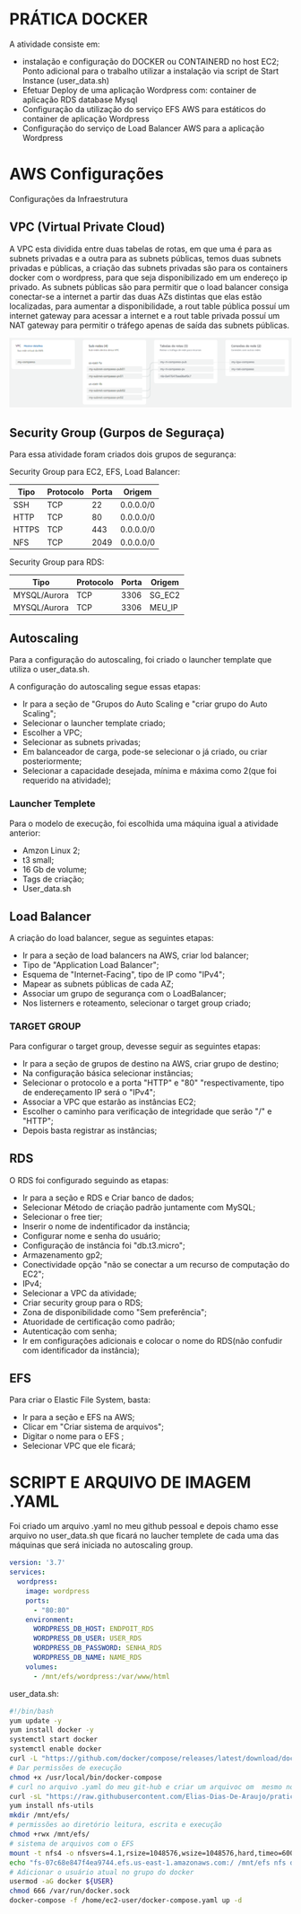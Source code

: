 # PRÁTICA DOCKER

A atividade consiste em:
* instalação e configuração do DOCKER ou CONTAINERD no host EC2; Ponto adicional para o trabalho utilizar a instalação via script de Start Instance (user_data.sh) 
* Efetuar Deploy de uma aplicação Wordpress com: container de aplicação RDS database Mysql 
* Configuração da utilização do serviço EFS AWS para estáticos do container de aplicação Wordpress 
* Configuração do serviço de Load Balancer AWS para a aplicação Wordpress


# AWS Configurações

Configurações da Infraestrutura

## VPC (Virtual Private Cloud)

A VPC esta dividida entre duas tabelas de rotas, em que uma é para as subnets privadas e a outra para as subnets públicas, temos duas subnets privadas e públicas, a criação das subnets privadas são para os containers docker com o wordpress, para que seja disponibilizado em um endereço ip privado. As subnets públicas são para permitir que o load balancer consiga conectar-se a internet a partir das duas AZs distintas que elas estão localizadas, para aumentar a disponibilidade, a rout table pública possuí um internet gateway para acessar a internet e a rout table privada possuí um NAT gateway para permitir o tráfego apenas de saída das subnets públicas.

<img src = "img/vpc.PNG">

## Security Group (Gurpos de Seguraça)

Para essa atividade foram criados dois grupos de segurança:

Security Group para EC2, EFS, Load Balancer:

|Tipo|Protocolo|Porta|Origem|
|----------|-----|-----|----|
|SSH|TCP|22|0.0.0.0/0|
|HTTP|TCP|80|0.0.0.0/0|
|HTTPS|TCP|443|0.0.0.0/0|
|NFS|TCP|2049|0.0.0.0/0|

Security Group para RDS:

|Tipo|Protocolo|Porta|Origem|
|----------|-----|-----|----|
|MYSQL/Aurora|TCP|3306|SG_EC2|
|MYSQL/Aurora|TCP|3306|MEU_IP|

## Autoscaling

Para a configuração do autoscaling, foi criado o launcher template que utiliza o user_data.sh.

A configuração do autoscaling segue essas etapas:
 * Ir para a seção de "Grupos do Auto Scaling e "criar grupo do Auto Scaling";
 * Selecionar o launcher template criado;
 * Escolher a VPC;
 * Selecionar as subnets privadas;
 * Em balanceador de carga, pode-se selecionar o já criado, ou criar posteriormente;
 * Selecionar a capacidade desejada, mínima e máxima como 2(que foi requerido na atividade);
  
### Launcher Templete

Para o modelo de execução, foi escolhida uma máquina igual a atividade anterior:
 * Amzon Linux 2;
 * t3 small;
 * 16 Gb de volume;
 * Tags de criação;
 * User_data.sh 

## Load Balancer

A criação do load balancer, segue as seguintes etapas: 
 * Ir para a seção de load balancers na AWS, criar lod balancer;
 * Tipo de "Application Load Balancer";
 * Esquema de "Internet-Facing", tipo de IP como "IPv4";
 * Mapear as subnets públicas de cada AZ;
 * Associar um grupo de segurança com o LoadBalancer;
 * Nos listerners e roteamento, selecionar o target group criado;

### TARGET GROUP

Para configurar o target group, devesse seguir as seguintes etapas: 
 * Ir para a seção de grupos de destino na AWS, criar grupo de destino;
 * Na configuração básica selecionar instâncias;
 * Selecionar o protocolo e a porta "HTTP" e "80" "respectivamente, tipo de endereçamento IP será o "IPv4";
 * Associar a VPC que estarão as instâncias EC2;
 * Escolher o caminho para verificação de integridade que serão  "/" e "HTTP";
 * Depois basta registrar as instâncias;

## RDS

O RDS foi configurado seguindo as etapas:
 * Ir para a seção e RDS e Criar banco de dados;
 * Selecionar Método de criação padrão juntamente com MySQL;
 * Selecionar o free tier;
 * Inserir o nome de indentificador da instância;
 * Configurar nome e senha do usuário;
 * Configuração de instância foi "db.t3.micro";
 * Armazenamento gp2;
 * Conectividade opção "não se conectar a um recurso de computação do EC2";
 * IPv4;
 * Selecionar a VPC da atividade;
 * Criar security group para o RDS;
 * Zona de disponibilidade como "Sem preferência";
 * Atuoridade de certificação como padrão;
 * Autenticação com senha;
 * Ir em configurações adicionais e colocar o nome do RDS(não confudir com identificador da instância);



## EFS

Para criar o Elastic File System, basta:

 - Ir para a seção e EFS na AWS;
 - Clicar em "Criar sistema de arquivos";
 - Digitar o nome para o EFS ;
 - Selecionar  VPC que ele ficará;

# SCRIPT E ARQUIVO DE IMAGEM .YAML

 Foi criado um arquivo .yaml no meu github pessoal e depois chamo esse arquivo no user_data.sh que ficará no laucher templete de cada uma das máquinas que será iniciada no autoscaling group.

```yaml
version: '3.7'
services:
  wordpress:
    image: wordpress
    ports:
      - "80:80"
    environment:
      WORDPRESS_DB_HOST: ENDPOIT_RDS
      WORDPRESS_DB_USER: USER_RDS
      WORDPRESS_DB_PASSWORD: SENHA_RDS
      WORDPRESS_DB_NAME: NAME_RDS
    volumes:
      - /mnt/efs/wordpress:/var/www/html
```

user_data.sh:

```sh
#!/bin/bash
yum update -y
yum install docker -y
systemctl start docker
systemctl enable docker
curl -L "https://github.com/docker/compose/releases/latest/download/docker-compose-$(uname -s)-$(uname -m)" -o /usr/local/bin/docker-compose
# Dar permissões de execução 
chmod +x /usr/local/bin/docker-compose
# curl no arquivo .yaml do meu git-hub e criar um arquivoc om  mesmo nome e conteúdo
curl -sL "https://raw.githubusercontent.com/Elias-Dias-De-Araujo/pratica_docker_compass_uol/main/docker-compose.yaml" --output "/home/ec2-user/docker-compose.yaml" 
yum install nfs-utils 
mkdir /mnt/efs/
# permissões ao diretório leitura, escrita e execução 
chmod +rwx /mnt/efs/
# sistema de arquivos com o EFS
mount -t nfs4 -o nfsvers=4.1,rsize=1048576,wsize=1048576,hard,timeo=600,retrans=2,noresvport fs-07c68e847f4ea9744.efs.us-east-1.amazonaws.com:/ /mnt/efs/
echo "fs-07c68e847f4ea9744.efs.us-east-1.amazonaws.com:/ /mnt/efs nfs defaults 0 0" >> /etc/fstab
# Adicionar o usuário atual no grupo do docker
usermod -aG docker ${USER}
chmod 666 /var/run/docker.sock
docker-compose -f /home/ec2-user/docker-compose.yaml up -d
```